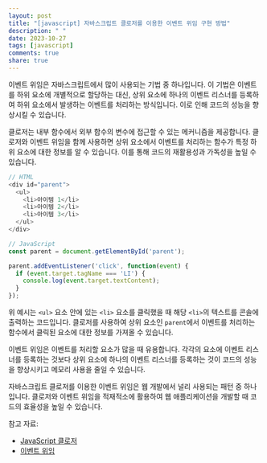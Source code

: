 ```yaml
---
layout: post
title: "[javascript] 자바스크립트 클로저를 이용한 이벤트 위임 구현 방법"
description: " "
date: 2023-10-27
tags: [javascript]
comments: true
share: true
---
```


이벤트 위임은 자바스크립트에서 많이 사용되는 기법 중 하나입니다. 이 기법은 이벤트를 하위 요소에 개별적으로 할당하는 대신, 상위 요소에 하나의 이벤트 리스너를 등록하여 하위 요소에서 발생하는 이벤트를 처리하는 방식입니다. 이로 인해 코드의 성능을 향상시킬 수 있습니다.

클로저는 내부 함수에서 외부 함수의 변수에 접근할 수 있는 메커니즘을 제공합니다. 클로저와 이벤트 위임을 함께 사용하면 상위 요소에서 이벤트를 처리하는 함수가 특정 하위 요소에 대한 정보를 알 수 있습니다. 이를 통해 코드의 재활용성과 가독성을 높일 수 있습니다.

```javascript
// HTML
<div id="parent">
  <ul>
    <li>아이템 1</li>
    <li>아이템 2</li>
    <li>아이템 3</li>
  </ul>
</div>

// JavaScript
const parent = document.getElementById('parent');

parent.addEventListener('click', function(event) {
  if (event.target.tagName === 'LI') {
    console.log(event.target.textContent);
  }
});
```

위 예시는 `<ul>` 요소 안에 있는 `<li>` 요소를 클릭했을 때 해당 `<li>`의 텍스트를 콘솔에 출력하는 코드입니다. 클로저를 사용하여 상위 요소인 `parent`에서 이벤트를 처리하는 함수에서 클릭된 요소에 대한 정보를 가져올 수 있습니다.

이벤트 위임은 이벤트를 처리할 요소가 많을 때 유용합니다. 각각의 요소에 이벤트 리스너를 등록하는 것보다 상위 요소에 하나의 이벤트 리스너를 등록하는 것이 코드의 성능을 향상시키고 메모리 사용을 줄일 수 있습니다.

자바스크립트 클로저를 이용한 이벤트 위임은 웹 개발에서 널리 사용되는 패턴 중 하나입니다. 클로저와 이벤트 위임을 적재적소에 활용하여 웹 애플리케이션을 개발할 때 코드의 효율성을 높일 수 있습니다.

참고 자료:
- [JavaScript 클로저](https://developer.mozilla.org/ko/docs/Web/JavaScript/Guide/Closures)
- [이벤트 위임](https://developer.mozilla.org/ko/docs/Web/API/Event/stopPropagation)
